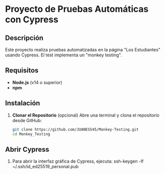 # Proyecto de Pruebas Automáticas con Cypress

## Descripción
Este proyecto realiza pruebas automatizadas en la página "Los Estudiantes" usando Cypress. El test implementa un "monkey testing".

## Requisitos
- **Node.js** (v14 o superior)
- **npm**

## Instalación

1. **Clonar el Repositorio** (opcional)
   Abre una terminal y clona el repositorio desde GitHub:
   ```bash
   git clone https://github.com/JUANES545/Monkey-Testing.git
   cd Monkey_Testing


## Abrir Cypress
1. Para abrir la interfaz gráfica de Cypress, ejecuta:
ssh-keygen -lf ~/.ssh/id_ed25519_personal.pub
